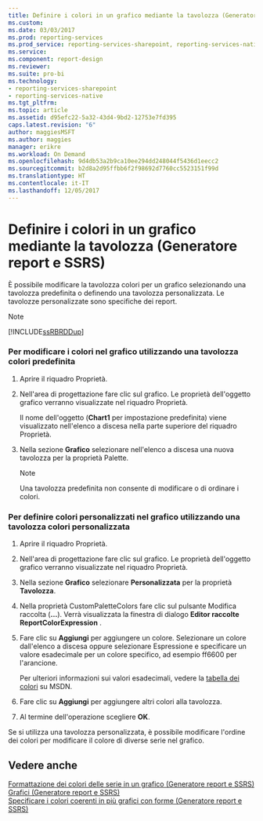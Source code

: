```yaml
---
title: Definire i colori in un grafico mediante la tavolozza (Generatore report e SSRS) | Microsoft Docs
ms.custom: 
ms.date: 03/03/2017
ms.prod: reporting-services
ms.prod_service: reporting-services-sharepoint, reporting-services-native
ms.service: 
ms.component: report-design
ms.reviewer: 
ms.suite: pro-bi
ms.technology:
- reporting-services-sharepoint
- reporting-services-native
ms.tgt_pltfrm: 
ms.topic: article
ms.assetid: d95efc22-5a32-43d4-9bd2-12753e7fd395
caps.latest.revision: "6"
author: maggiesMSFT
ms.author: maggies
manager: erikre
ms.workload: On Demand
ms.openlocfilehash: 9d4db53a2b9ca10ee294dd248044f5436d1eecc2
ms.sourcegitcommit: b2d8a2d95ffbb6f2f98692d7760cc5523151f99d
ms.translationtype: HT
ms.contentlocale: it-IT
ms.lasthandoff: 12/05/2017
---
```

# <a name="define-colors-on-a-chart-using-a-palette-report-builder-and-ssrs"></a>Definire i colori in un grafico mediante la tavolozza (Generatore report e SSRS)
  È possibile modificare la tavolozza colori per un grafico selezionando una tavolozza predefinita o definendo una tavolozza personalizzata. Le tavolozze personalizzate sono specifiche dei report.  
  
> [!NOTE]  
>  [!INCLUDE[ssRBRDDup](../../includes/ssrbrddup-md.md)]  
  
### <a name="to-change-the-colors-on-the-chart-using-a-built-in-color-palette"></a>Per modificare i colori nel grafico utilizzando una tavolozza colori predefinita  
  
1.  Aprire il riquadro Proprietà.  
  
2.  Nell'area di progettazione fare clic sul grafico. Le proprietà dell'oggetto grafico verranno visualizzate nel riquadro Proprietà.  
  
     Il nome dell'oggetto (**Chart1** per impostazione predefinita) viene visualizzato nell'elenco a discesa nella parte superiore del riquadro Proprietà.  
  
3.  Nella sezione **Grafico** selezionare nell'elenco a discesa una nuova tavolozza per la proprietà Palette.  
  
    > [!NOTE]  
    >  Una tavolozza predefinita non consente di modificare o di ordinare i colori.  
  
### <a name="to-define-your-own-colors-on-the-chart-using-a-custom-color-palette"></a>Per definire colori personalizzati nel grafico utilizzando una tavolozza colori personalizzata  
  
1.  Aprire il riquadro Proprietà.  
  
2.  Nell'area di progettazione fare clic sul grafico. Le proprietà dell'oggetto grafico verranno visualizzate nel riquadro Proprietà.  
  
3.  Nella sezione **Grafico** selezionare **Personalizzata** per la proprietà **Tavolozza**.  
  
4.  Nella proprietà CustomPaletteColors fare clic sul pulsante Modifica raccolta (**…**). Verrà visualizzata la finestra di dialogo **Editor raccolte ReportColorExpression** .  
  
5.  Fare clic su **Aggiungi** per aggiungere un colore. Selezionare un colore dall'elenco a discesa oppure selezionare Espressione e specificare un valore esadecimale per un colore specifico, ad esempio ff6600 per l'arancione.  
  
     Per ulteriori informazioni sui valori esadecimali, vedere la [tabella dei colori](http://go.microsoft.com/fwlink/?linkid=9258) su MSDN.  
  
6.  Fare clic su **Aggiungi** per aggiungere altri colori alla tavolozza.  
  
7.  Al termine dell'operazione scegliere **OK**.  
  
 Se si utilizza una tavolozza personalizzata, è possibile modificare l'ordine dei colori per modificare il colore di diverse serie nel grafico.  
  
## <a name="see-also"></a>Vedere anche  
 [Formattazione dei colori delle serie in un grafico &#40;Generatore report e SSRS&#41;](../../reporting-services/report-design/formatting-series-colors-on-a-chart-report-builder-and-ssrs.md)   
 [Grafici &#40;Generatore report e SSRS&#41;](../../reporting-services/report-design/charts-report-builder-and-ssrs.md)   
 [Specificare i colori coerenti in più grafici con forme &#40;Generatore report e SSRS&#41;](../../reporting-services/report-design/specify-consistent-colors-across-multiple-shape-charts-report-builder-and-ssrs.md)  
  
  
